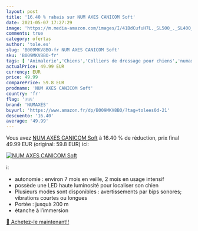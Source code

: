 ```yaml
---
layout: post
title: '16.40 % rabais sur NUM AXES CANICOM Soft'
date: 2021-05-07 17:27:29
image: 'https://m.media-amazon.com/images/I/41BdCufuH7L._SL500_._SL400_.jpg'
comments: true
category: ofertas
author: 'tole.es'
slug: 'B009MKV8BO-fr NUM AXES CANICOM Soft'
sku: 'B009MKV8BO-fr'
tags: [ 'Animalerie','Chiens','Colliers de dressage pour chiens','numaxes','Éducation et comportement du chien', ]
actualPrice: 49.99 EUR
currency: EUR
price: 49.99
comparePrice: 59.8 EUR
prodname: 'NUM AXES CANICOM Soft'
country: 'fr'
flag: '🇫🇷'
brand: 'NUMAXES'
buyurl: 'https://www.amazon.fr/dp/B009MKV8BO/?tag=tolees0d-21'
descuento: '16.40'
average: '49.99'
---
```


Vous avez [NUM AXES CANICOM Soft](https://www.amazon.fr/dp/B009MKV8BO/?tag=tolees0d-21)  à  16.40 % de réduction, prix final  49.99 EUR (original: 59.8 EUR) ici:

[![NUM AXES CANICOM Soft](https://m.media-amazon.com/images/I/41BdCufuH7L._SL500_._SL400_.jpg)](https://www.amazon.fr/dp/B009MKV8BO/?tag=tolees0d-21)

ℹ️:

- autonomie : environ 7 mois en veille, 2 mois en usage intensif
- possède une LED haute luminosité pour localiser son chien
- Plusieurs modes sont disponibles : avertissements par bips sonores; vibrations courtes ou longues
- Portée : jusquà 200 m
- étanche à l’immersion

[🛒 Achetez-le maintenant!!](https://www.amazon.fr/dp/B009MKV8BO/?tag=tolees0d-21)
